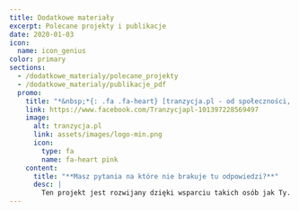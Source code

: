 ```yaml
---
title: Dodatkowe materiały
excerpt: Polecane projekty i publikacje
date: 2020-01-03
icon:
  name: icon_genius
color: primary
sections:
  - /dodatkowe_materialy/polecane_projekty
  - /dodatkowe_materialy/publikacje_pdf
  promo:
    title: "*&nbsp;*{: .fa .fa-heart} [tranzycja.pl - od społeczności, dla społeczności](https://tranzycja.pl)"
    link: https://www.facebook.com/Tranzycjapl-101397228569497
    image:
      alt: tranzycja.pl
      link: assets/images/logo-min.png
      icon:
        type: fa
        name: fa-heart pink
    content:
      title: "**Masz pytania na które nie brakuje tu odpowiedzi?**"
      desc: |
        Ten projekt jest rozwijany dzięki wsparciu takich osób jak Ty. Odwiedź naszą stronę na Facebooku, projekt na hackmd lub GitHub i dołącz do naszej społeczności.
---
```

